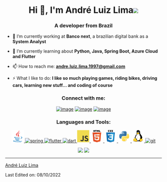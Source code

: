 <h1 align="center">Hi 👋, I'm André Luiz Lima<img height="40" src="https://emoji.gg/assets/emoji/7333-parrotdance.gif"></h1>
<h3 align="center">A developer from Brazil</h3>

- 🔭 I’m currently working at **Banco next**, a brazilian digital bank as a **System Analyst**

- 🌱 I’m currently learning about **Python, Java, Spring Boot, Azure Cloud and Flutter**

- 📫 How to reach me: **andre.luiz.lima.1997@gmail.com**

- ⚡ What I like to do: **I like so much playing games, riding bikes, driving cars, learning new stuff... and coding of course**

<h3 align="center">Connect with me:</h3>
<div align="center">

[![image](https://img.shields.io/badge/LinkedIn-0077B5?style=for-the-badge&logo=linkedin&logoColor=white)](https://www.linkedin.com/in/andreluizlimaa/)
[![image](https://img.shields.io/badge/Instagram-E4405F?style=for-the-badge&logo=instagram&logoColor=white)](https://www.instagram.com/andre.lu.lima/)
[![image](https://img.shields.io/badge/Gmail-D14836?style=for-the-badge&logo=gmail&logoColor=white)](mailto:andre.luiz.lima.1997@gmail.com)
  
</div>

<h3 align="center">Languages and Tools:</h3>

<p align="center"> 
  <a href="https://dev.java/" target="_blank"> 
    <img src="https://raw.githubusercontent.com/devicons/devicon/master/icons/java/java-original.svg" alt="java" width="40" height="40"/> 
  </a>
  <a href="https://spring.io/" target="_blank"> 
    <img src="https://www.vectorlogo.zone/logos/springio/springio-icon.svg" alt="spring" width="40" height="40"/> 
  </a>
  <a href="https://flutter.dev/" target="_blank"> 
    <img src="https://www.vectorlogo.zone/logos/flutterio/flutterio-icon.svg" alt="flutter" width="40" height="40"/> 
  </a>
  <a href="https://dart.dev/" target="_blank"> 
    <img src="https://www.vectorlogo.zone/logos/dartlang/dartlang-icon.svg" alt="dart" width="40" height="40"/> 
  </a>
  <a href="https://developer.mozilla.org/en-US/docs/Web/JavaScript" target="_blank"> 
    <img src="https://raw.githubusercontent.com/devicons/devicon/master/icons/javascript/javascript-original.svg" alt="javascript" width="40" height="40"/> 
  </a> 
  <a href="https://www.w3.org/html/" target="_blank"> 
    <img src="https://raw.githubusercontent.com/devicons/devicon/master/icons/html5/html5-original-wordmark.svg" alt="html5" width="40" height="40"/> 
  </a>
  <a href="https://www.w3schools.com/css/" target="_blank"> 
    <img src="https://raw.githubusercontent.com/devicons/devicon/master/icons/css3/css3-original-wordmark.svg" alt="css3" width="40" height="40"/> 
  </a> 
  <a href="https://www.python.org" target="_blank"> 
    <img src="https://raw.githubusercontent.com/devicons/devicon/master/icons/python/python-original.svg" alt="python" width="40" height="40"/> 
  </a>  
  <a href="https://www.linux.org/" target="_blank"> 
    <img src="https://raw.githubusercontent.com/devicons/devicon/master/icons/linux/linux-original.svg" alt="linux" width="40" height="40"/> 
  </a> 
  <a href="https://git-scm.com/" target="_blank"> 
    <img src="https://www.vectorlogo.zone/logos/git-scm/git-scm-icon.svg" alt="git" width="40" height="40"/> 
  </a>
</p>

<p align= "center">
  <img height= "150" src="https://github-readme-stats.vercel.app/api?username=andreluizlima&theme=react&show_icons=true&include_all_commits=true" />
  <img height= "150" src="https://github-readme-stats.vercel.app/api/top-langs/?username=andreluizlima&theme=react&layout=compact" />
</p>

------

[André Luiz Lima](https://github.com/andreluizlima)

Last Edited on: 08/10/2022
